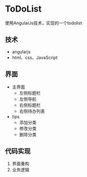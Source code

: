 # ToDoList
使用AngularJs技术，实现的一个todolist
## 技术
- angularjs
- html、css、JavaScript

## 界面

- 主界面
  - 左侧标题栏
  - 左侧导航
  - 右侧标题栏
  - 右侧待办列表
- tips
  - 添加分类
  - 修改分类
  - 删除分类

## 代码实现
1. 界面重构
2. 业务逻辑
